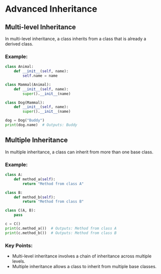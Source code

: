 # Advanced Inheritance

## Multi-level Inheritance
In multi-level inheritance, a class inherits from a class that is already a derived class.

### Example:
```python
class Animal:
    def __init__(self, name):
        self.name = name

class Mammal(Animal):
    def __init__(self, name):
        super().__init__(name)

class Dog(Mammal):
    def __init__(self, name):
        super().__init__(name)

dog = Dog("Buddy")
print(dog.name)  # Outputs: Buddy
```
## Multiple Inheritance
In multiple inheritance, a class can inherit from more than one base class.

### Example:
```python
class A:
    def method_a(self):
        return "Method from class A"

class B:
    def method_b(self):
        return "Method from class B"

class C(A, B):
    pass

c = C()
print(c.method_a())  # Outputs: Method from class A
print(c.method_b())  # Outputs: Method from class B
```

### Key Points:
- Multi-level inheritance involves a chain of inheritance across multiple levels.
- Multiple inheritance allows a class to inherit from multiple base classes.